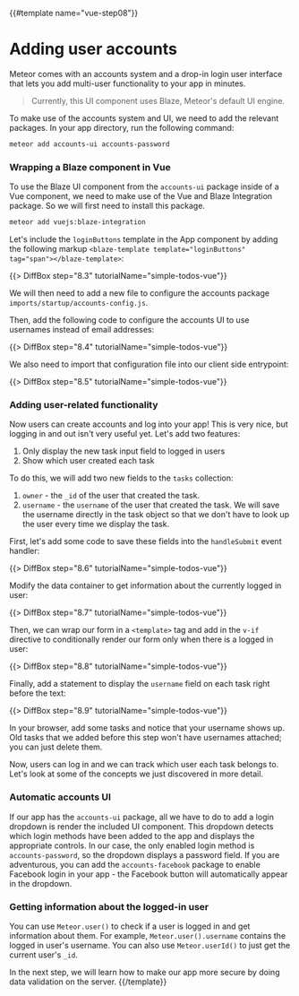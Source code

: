 {{#template name="vue-step08"}}

# Adding user accounts

Meteor comes with an accounts system and a drop-in login user interface that lets you add multi-user functionality to your app in minutes.

> Currently, this UI component uses Blaze, Meteor's default UI engine.

To make use of the accounts system and UI, we need to add the relevant packages. In your app directory, run the following command:

```bash
meteor add accounts-ui accounts-password
```

### Wrapping a Blaze component in Vue

To use the Blaze UI component from the `accounts-ui` package inside of a Vue component, we need to make use of the Vue and Blaze Integration package. So we will first need to install this package.

```sh
meteor add vuejs:blaze-integration
```

Let's include the `loginButtons` template in the App component by adding the following markup `<blaze-template template="loginButtons" tag="span"></blaze-template>`:

{{> DiffBox step="8.3" tutorialName="simple-todos-vue"}}

We will then need to add a new file to configure the accounts package `imports/startup/accounts-config.js`.

Then, add the following code to configure the accounts UI to use usernames instead of email addresses:

{{> DiffBox step="8.4" tutorialName="simple-todos-vue"}}

We also need to import that configuration file into our client side entrypoint:

{{> DiffBox step="8.5" tutorialName="simple-todos-vue"}}

### Adding user-related functionality

Now users can create accounts and log into your app! This is very nice, but logging in and out isn't very useful yet. Let's add two features:

1. Only display the new task input field to logged in users
2. Show which user created each task

To do this, we will add two new fields to the `tasks` collection:

1. `owner` - the `_id` of the user that created the task.
2. `username` - the `username` of the user that created the task. We will save the username directly in the task object so that we don't have to look up the user every time we display the task.

First, let's add some code to save these fields into the `handleSubmit` event handler:

{{> DiffBox step="8.6" tutorialName="simple-todos-vue"}}

Modify the data container to get information about the currently logged in user:

{{> DiffBox step="8.7" tutorialName="simple-todos-vue"}}

Then, we can wrap our form in a `<template>` tag and add in the `v-if` directive to conditionally render our form only when there is a logged in user:

{{> DiffBox step="8.8" tutorialName="simple-todos-vue"}}

Finally, add a statement to display the `username` field on each task right before the text:

{{> DiffBox step="8.9" tutorialName="simple-todos-vue"}}

In your browser, add some tasks and notice that your username shows up. Old tasks that we added before this step won't have usernames attached; you can just delete them.

Now, users can log in and we can track which user each task belongs to. Let's look at some of the concepts we just discovered in more detail.

### Automatic accounts UI

If our app has the `accounts-ui` package, all we have to do to add a login dropdown is render the included UI component. This dropdown detects which login methods have been added to the app and displays the appropriate controls. In our case, the only enabled login method is `accounts-password`, so the dropdown displays a password field. If you are adventurous, you can add the `accounts-facebook` package to enable Facebook login in your app - the Facebook button will automatically appear in the dropdown.

### Getting information about the logged-in user

You can use `Meteor.user()` to check if a user is logged in and get information about them. For example, `Meteor.user().username` contains the logged in user's username. You can also use `Meteor.userId()` to just get the current user's `_id`.

In the next step, we will learn how to make our app more secure by doing data validation on the server.
{{/template}}

